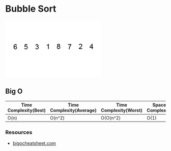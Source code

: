 # Bubble Sort

![Bubble_sort](../../../assets/img/Bubble-sort-example.gif)

## Big O

| Time Complexity(Best) | Time Complexity(Average) | Time Complexity(Worst) | Space Complexity |
| ------------- | ------------- | ------------- | ------------- |
| O(n)    | O(n^2)    | O(O(n^2)    | O(1)          |

### Resources
* [bigocheatsheet.com](http://bigocheatsheet.com/)
